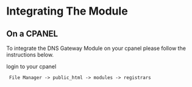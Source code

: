 # Integrating The Module

## On a CPANEL

To integrate the DNS Gateway Module on your cpanel please follow the instructions below.

login to your cpanel

```
 File Manager -> public_html -> modules -> registrars
```

